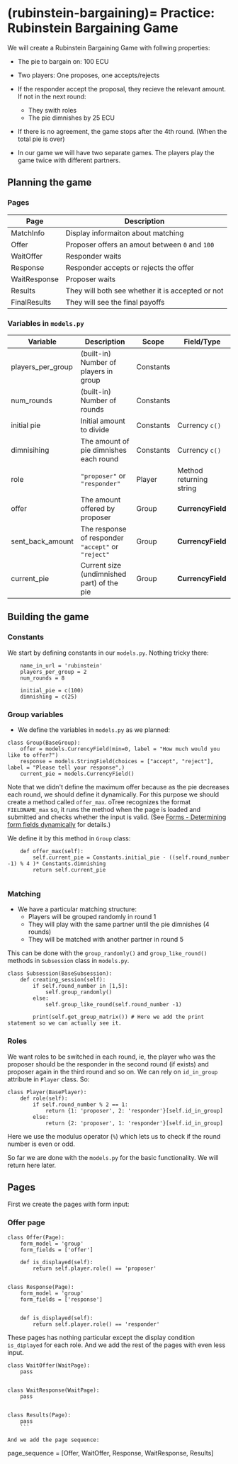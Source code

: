 (rubinstein-bargaining)=
Practice: Rubinstein Bargaining Game
=====================================

We will create a Rubinstein Bargaining Game with follwing properties:

* The pie to bargain on: 100 ECU
* Two players: One proposes, one accepts/rejects
* If the responder accept the proposal, they recieve the relevant amount. If not in the next round:
  * They swith roles
  * The pie dimnishes by 25 ECU
* If there is no agreement, the game stops after the 4th round. (When the total pie is over)

* In our game we will have two separate games. The players play the game twice with different partners.


## Planning the game

### Pages
<!--
```{figure} ../figures/trust_game_str.png
---
name: trust_game_str
---
Trust Game Structure
```
-->
| Page         | Description                                      |
|--------------|--------------------------------------------------|
| MatchInfo    | Display informaiton about matching               |
| Offer        | Proposer offers an amout between `0` and `100`   |
| WaitOffer    | Responder waits                                  |
| Response     | Responder accepts or rejects the offer           |
| WaitResponse | Proposer waits                                   |
| Results      | They will both see whether it is accepted or not |
| FinalResults | They will see the final payoffs                  |


### Variables in `models.py`

| Variable          | Description                                        | Scope     | Field/Type              |
| -------------     | ----------------------------------                 | --------  | ----------              |
| players_per_group | (built-in) Number of players in group              | Constants |                         |
| num_rounds        | (built-in) Number of rounds                        | Constants |                         |
| initial pie       | Initial amount to divide                           | Constants | Currency `c()`          |
| dimnisihing       | The amount of pie dimnishes each round             | Constants | Currency `c()`          |
| role              | `"proposer"` or `"responder"`                      | Player    | Method returning string |
| offer             | The amount offered by proposer                     | Group     | **CurrencyField**       |
| sent_back_amount  | The response of responder `"accept"` or `"reject"` | Group     | **CurrencyField**       |
| current_pie       | Current size (undimnished part) of the pie         | Group     | **CurrencyField**         |


## Building the game

### Constants 
We start by defining constants in our `models.py`. Nothing tricky there:

```
    name_in_url = 'rubinstein'
    players_per_group = 2
    num_rounds = 8

    initial_pie = c(100)
    dimnishing = c(25)
```

### Group variables
* We define the variables in `models.py` as we planned:

```
class Group(BaseGroup):
    offer = models.CurrencyField(min=0, label = "How much would you like to offer?")
    response = models.StringField(choices = ["accept", "reject"], label = "Please tell your response",)
    current_pie = models.CurrencyField()
```

Note that we didn't define the maximum offer because as the pie decreases each round, we should define it dynamically. For this purpose we should create a method called `offer_max`. oTree recognizes the format `FIELDNAME_max` so, it runs the method when the page is loaded and submitted and checks whether the input is valid. (See [Forms - Determining form fields dynamically](
https://otree.readthedocs.io/en/latest/forms.html?highlight=dynamically%5C#field-name-max) for details.)

We define it by this method in `Group` class:

```
    def offer_max(self):
        self.current_pie = Constants.initial_pie - ((self.round_number -1) % 4 )* Constants.dimnishing
        return self.current_pie


```



### Matching
* We have a particular matching structure:
  * Players will be grouped randomly in round 1
  * They will play with the same partner until the pie dimnishes (4 rounds)
  * They will be matched with another partner in round 5
  
This can be done with the `group_randomly()` and `group_like_round()` methods in `Subsession` class in `models.py`. 

```
class Subsession(BaseSubsession):
    def creating_session(self):
        if self.round_number in [1,5]:
            self.group_randomly()
        else:
            self.group_like_round(self.round_number -1)

        print(self.get_group_matrix()) # Here we add the print statement so we can actually see it.
```

### Roles
We want roles to be switched in each round, ie, the player who was the proposer should be the responder in the second round (if exists) and proposer again in the third round and so on. We can rely on `id_in_group` attribute in `Player` class. So:

```
class Player(BasePlayer):
    def role(self):
        if self.round_number % 2 == 1:
            return {1: 'proposer', 2: 'responder'}[self.id_in_group]
        else:
            return {2: 'proposer', 1: 'responder'}[self.id_in_group]
```

Here we use the modulus operator (`%`) which lets us to check if the round number is even or odd.


So far we are done with the `models.py` for the basic functionality. We will return here later.

## Pages 

First we create the pages with form input:

### Offer page

```
class Offer(Page):
    form_model = 'group'
    form_fields = ['offer']

    def is_displayed(self):
        return self.player.role() == 'proposer'
        
        
class Response(Page):
    form_model = 'group'
    form_fields = ['response']


    def is_displayed(self):
        return self.player.role() == 'responder'
```

These pages has nothing particular except the display condition `is_diplayed` for each role. And we add the rest of the pages with even less input.


```
class WaitOffer(WaitPage):
    pass


class WaitResponse(WaitPage):
    pass


class Results(Page):
    pass
    ```
    
And we add the page sequence:
```
page_sequence = [Offer, WaitOffer, Response, WaitResponse, Results]
```


